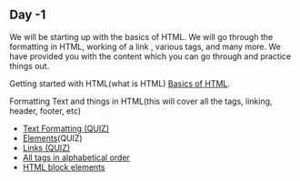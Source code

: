 <h2> Day -1 </h2>
We will be starting up with the basics of HTML. We will go through the formatting in HTML, working of a link , various tags, and many more. We have provided you with the content which you can go through and practice things out.

Getting started with HTML(what is HTML) [Basics of HTML](https://developer.mozilla.org/en-US/docs/Learn/HTML/Introduction_to_HTML/Getting_started).

Formatting Text and things in HTML(this will cover all the tags, linking, header, footer, etc)
<ul>

  <li> <a href="https://www.w3schools.com/html/html_formatting.asp">Text Formatting</a><a href ="https://quizizz.com/admin/quiz/5b8c96fb1ab47c00192aff7a/html-formatting-text" >  (QUIZ)</a></li>
  <li><a href="https://www.w3schools.com/html/html_elements.asp"> Elements</a><a href"https://quizizz.com/admin/quiz/5deef749ff87cf001bd871d6/html-elements">(QUIZ)</a> </li>
  <li><a href ="https://www.w3schools.com/html/html_links.asp"> Links</a><a href="https://quizizz.com/admin/quiz/5fcc3c21a17b84001d9dada1/html-links"> (QUIZ)</a></li>
  <li><a href="https://www.w3schools.com/tags/default.asp"> All tags in alphabetical order </a></li>
  <li><a href ="https://www.tutorialspoint.com/html/html_blocks.htm"> HTML block elements </a></li>
</ul>
